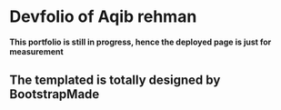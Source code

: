 # Devfolio of Aqib rehman

**This portfolio is still in progress, hence the deployed page is just for measurement**
## The templated is totally designed by BootstrapMade

